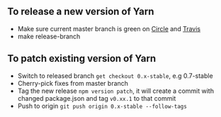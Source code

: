 ## To release a new version of Yarn

* Make sure current master branch is green on [Circle](https://circleci.com/gh/yarnpkg/yarn) and [Travis](https://travis-ci.com/yarnpkg/yarn/builds)
* make release-branch

## To patch existing version of Yarn

* Switch to released branch `get checkout 0.x-stable`, e.g 0.7-stable
* Cherry-pick fixes from master branch
* Tag the new release `npm version patch`, it will create a commit with changed package.json and tag `v0.xx.1` to that commit
* Push to origin `git push origin 0.x-stable --follow-tags`
